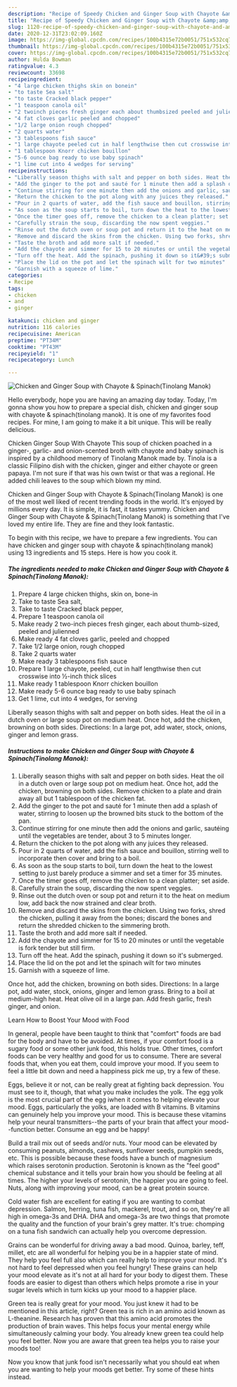 ```yaml
---
description: "Recipe of Speedy Chicken and Ginger Soup with Chayote &amp;amp; Spinach(Tinolang Manok)"
title: "Recipe of Speedy Chicken and Ginger Soup with Chayote &amp;amp; Spinach(Tinolang Manok)"
slug: 1120-recipe-of-speedy-chicken-and-ginger-soup-with-chayote-and-amp-spinachtinolang-manok
date: 2020-12-31T23:02:09.160Z
image: https://img-global.cpcdn.com/recipes/100b4315e72b0051/751x532cq70/chicken-and-ginger-soup-with-chayote-spinachtinolang-manok-recipe-main-photo.jpg
thumbnail: https://img-global.cpcdn.com/recipes/100b4315e72b0051/751x532cq70/chicken-and-ginger-soup-with-chayote-spinachtinolang-manok-recipe-main-photo.jpg
cover: https://img-global.cpcdn.com/recipes/100b4315e72b0051/751x532cq70/chicken-and-ginger-soup-with-chayote-spinachtinolang-manok-recipe-main-photo.jpg
author: Hulda Bowman
ratingvalue: 4.3
reviewcount: 33698
recipeingredient:
- "4 large chicken thighs skin on bonein"
- "to taste Sea salt"
- "to taste Cracked black pepper"
- "1 teaspoon canola oil"
- "2 twoinch pieces fresh ginger each about thumbsized peeled and julienned"
- "4 fat cloves garlic peeled and chopped"
- "1/2 large onion rough chopped"
- "2 quarts water"
- "3 tablespoons fish sauce"
- "1 large chayote peeled cut in half lengthwise then cut crosswise into inch thick slices"
- "1 tablespoon Knorr chicken bouillon"
- "5-6 ounce bag ready to use baby spinach"
- "1 lime cut into 4 wedges for serving"
recipeinstructions:
- "Liberally season thighs with salt and pepper on both sides. Heat the oil in a dutch oven or large soup pot on medium heat. Once hot, add the chicken, browning on both sides. Remove chicken to a plate and drain away all but 1 tablespoon of the chicken fat."
- "Add the ginger to the pot and sauté for 1 minute then add a splash of water, stirring to loosen up the browned bits stuck to the bottom of the pan."
- "Continue stirring for one minute then add the onions and garlic, sautéing until the vegetables are tender, about 3 to 5 minutes longer."
- "Return the chicken to the pot along with any juices they released."
- "Pour in 2 quarts of water, add the fish sauce and bouillon, stirring well to incorporate then cover and bring to a boil."
- "As soon as the soup starts to boil, turn down the heat to the lowest setting to just barely produce a simmer and set a timer for 35 minutes."
- "Once the timer goes off, remove the chicken to a clean platter; set aside."
- "Carefully strain the soup, discarding the now spent veggies."
- "Rinse out the dutch oven or soup pot and return it to the heat on medium low, add back the now strained and clear broth."
- "Remove and discard the skins from the chicken. Using two forks, shred the chicken, pulling it away from the bones; discard the bones and return the shredded chicken to the simmering broth."
- "Taste the broth and add more salt if needed."
- "Add the chayote and simmer for 15 to 20 minutes or until the vegetable is fork tender but still firm."
- "Turn off the heat. Add the spinach, pushing it down so it&#39;s submerged."
- "Place the lid on the pot and let the spinach wilt for two minutes"
- "Garnish with a squeeze of lime."
categories:
- Recipe
tags:
- chicken
- and
- ginger

katakunci: chicken and ginger 
nutrition: 116 calories
recipecuisine: American
preptime: "PT34M"
cooktime: "PT43M"
recipeyield: "1"
recipecategory: Lunch

---
```



![Chicken and Ginger Soup with Chayote &amp; Spinach(Tinolang Manok)](https://img-global.cpcdn.com/recipes/100b4315e72b0051/751x532cq70/chicken-and-ginger-soup-with-chayote-spinachtinolang-manok-recipe-main-photo.jpg)

Hello everybody, hope you are having an amazing day today. Today, I'm gonna show you how to prepare a special dish, chicken and ginger soup with chayote &amp; spinach(tinolang manok). It is one of my favorites food recipes. For mine, I am going to make it a bit unique. This will be really delicious.

Chicken Ginger Soup With Chayote This soup of chicken poached in a ginger-, garlic- and onion-scented broth with chayote and baby spinach is inspired by a childhood memory of Tinolang Manok made by. Tinola is a classic Filipino dish with the chicken, ginger and either chayote or green papaya. I&#39;m not sure if that was his own twist or that was a regional. He added chili leaves to the soup which blown my mind.

Chicken and Ginger Soup with Chayote &amp; Spinach(Tinolang Manok) is one of the most well liked of recent trending foods in the world. It's enjoyed by millions every day. It is simple, it is fast, it tastes yummy. Chicken and Ginger Soup with Chayote &amp; Spinach(Tinolang Manok) is something that I've loved my entire life. They are fine and they look fantastic.


To begin with this recipe, we have to prepare a few ingredients. You can have chicken and ginger soup with chayote &amp; spinach(tinolang manok) using 13 ingredients and 15 steps. Here is how you cook it.

<!--inarticleads1-->

##### The ingredients needed to make Chicken and Ginger Soup with Chayote &amp; Spinach(Tinolang Manok):

1. Prepare 4 large chicken thighs, skin on, bone-in
1. Take to taste Sea salt,
1. Take to taste Cracked black pepper,
1. Prepare 1 teaspoon canola oil
1. Make ready 2 two-inch pieces fresh ginger, each about thumb-sized, peeled and julienned
1. Make ready 4 fat cloves garlic, peeled and chopped
1. Take 1/2 large onion, rough chopped
1. Take 2 quarts water
1. Make ready 3 tablespoons fish sauce
1. Prepare 1 large chayote, peeled, cut in half lengthwise then cut crosswise into ½-inch thick slices
1. Make ready 1 tablespoon Knorr chicken bouillon
1. Make ready 5-6 ounce bag ready to use baby spinach
1. Get 1 lime, cut into 4 wedges, for serving


Liberally season thighs with salt and pepper on both sides. Heat the oil in a dutch oven or large soup pot on medium heat. Once hot, add the chicken, browning on both sides. Directions: In a large pot, add water, stock, onions, ginger and lemon grass. 

<!--inarticleads2-->

##### Instructions to make Chicken and Ginger Soup with Chayote &amp; Spinach(Tinolang Manok):

1. Liberally season thighs with salt and pepper on both sides. Heat the oil in a dutch oven or large soup pot on medium heat. Once hot, add the chicken, browning on both sides. Remove chicken to a plate and drain away all but 1 tablespoon of the chicken fat.
1. Add the ginger to the pot and sauté for 1 minute then add a splash of water, stirring to loosen up the browned bits stuck to the bottom of the pan.
1. Continue stirring for one minute then add the onions and garlic, sautéing until the vegetables are tender, about 3 to 5 minutes longer.
1. Return the chicken to the pot along with any juices they released.
1. Pour in 2 quarts of water, add the fish sauce and bouillon, stirring well to incorporate then cover and bring to a boil.
1. As soon as the soup starts to boil, turn down the heat to the lowest setting to just barely produce a simmer and set a timer for 35 minutes.
1. Once the timer goes off, remove the chicken to a clean platter; set aside.
1. Carefully strain the soup, discarding the now spent veggies.
1. Rinse out the dutch oven or soup pot and return it to the heat on medium low, add back the now strained and clear broth.
1. Remove and discard the skins from the chicken. Using two forks, shred the chicken, pulling it away from the bones; discard the bones and return the shredded chicken to the simmering broth.
1. Taste the broth and add more salt if needed.
1. Add the chayote and simmer for 15 to 20 minutes or until the vegetable is fork tender but still firm.
1. Turn off the heat. Add the spinach, pushing it down so it&#39;s submerged.
1. Place the lid on the pot and let the spinach wilt for two minutes
1. Garnish with a squeeze of lime.


Once hot, add the chicken, browning on both sides. Directions: In a large pot, add water, stock, onions, ginger and lemon grass. Bring to a boil at medium-high heat. Heat olive oil in a large pan. Add fresh garlic, fresh ginger, and onion. 

Learn How to Boost Your Mood with Food


In general, people have been taught to think that "comfort" foods are bad for the body and have to be avoided. At times, if your comfort food is a sugary food or some other junk food, this holds true. Other times, comfort foods can be very healthy and good for us to consume. There are several foods that, when you eat them, could improve your mood. If you seem to feel a little bit down and need a happiness pick me up, try a few of these.

Eggs, believe it or not, can be really great at fighting back depression. You must see to it, though, that what you make includes the yolk. The egg yolk is the most crucial part of the egg iwhen it comes to helping elevate your mood. Eggs, particularly the yolks, are loaded with B vitamins. B vitamins can genuinely help you improve your mood. This is because these vitamins help your neural transmitters--the parts of your brain that affect your mood--function better. Consume an egg and be happy!

Build a trail mix out of seeds and/or nuts. Your mood can be elevated by consuming peanuts, almonds, cashews, sunflower seeds, pumpkin seeds, etc. This is possible because these foods have a bunch of magnesium which raises serotonin production. Serotonin is known as the "feel good" chemical substance and it tells your brain how you should be feeling at all times. The higher your levels of serotonin, the happier you are going to feel. Nuts, along with improving your mood, can be a great protein source.

Cold water fish are excellent for eating if you are wanting to combat depression. Salmon, herring, tuna fish, mackerel, trout, and so on, they're all high in omega-3s and DHA. DHA and omega-3s are two things that promote the quality and the function of your brain's grey matter. It's true: chomping on a tuna fish sandwich can actually help you overcome depression. 

Grains can be wonderful for driving away a bad mood. Quinoa, barley, teff, millet, etc are all wonderful for helping you be in a happier state of mind. They help you feel full also which can really help to improve your mood. It's not hard to feel depressed when you feel hungry! These grains can help your mood elevate as it's not at all hard for your body to digest them. These foods are easier to digest than others which helps promote a rise in your sugar levels which in turn kicks up your mood to a happier place.

Green tea is really great for your mood. You just knew it had to be mentioned in this article, right? Green tea is rich in an amino acid known as L-theanine. Research has proven that this amino acid promotes the production of brain waves. This helps focus your mental energy while simultaneously calming your body. You already knew green tea could help you feel better. Now you are aware that green tea helps you to raise your moods too!

Now you know that junk food isn't necessarily what you should eat when you are wanting to help your moods get better. Try  some  of  these  hints  instead.

